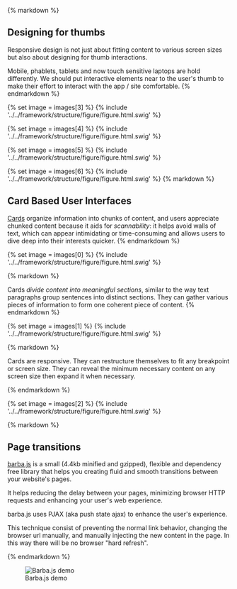 {% markdown %}

## Designing for thumbs

Responsive design is not just about fitting content to various screen sizes but also about designing for thumb interactions.

Mobile, phablets, tablets and now touch sensitive laptops are hold differently. We should put interactive elements near to the user's thumb to make their effort to interact with the app / site comfortable.
{% endmarkdown %}

{% set image = images[3] %}
{% include '../../framework/structure/figure/figure.html.swig' %}

{% set image = images[4] %}
{% include '../../framework/structure/figure/figure.html.swig' %}

{% set image = images[5] %}
{% include '../../framework/structure/figure/figure.html.swig' %}

{% set image = images[6] %}
{% include '../../framework/structure/figure/figure.html.swig' %}
{% markdown %}


## Card Based User Interfaces

[Cards](https://www.smashingmagazine.com/2016/10/designing-card-based-user-interfaces/)
organize information into chunks of content, and users appreciate chunked content because it aids for *scannability*: it helps avoid walls of text, which can appear intimidating or time-consuming and allows users to dive deep into their interests quicker.
{% endmarkdown %}

{% set image = images[0] %}
{% include '../../framework/structure/figure/figure.html.swig' %}

{% markdown %}

Cards *divide content into meaningful sections*, similar to the way text paragraphs group sentences into distinct sections. They can gather various pieces of information to form one coherent piece of content.
{% endmarkdown %}

{% set image = images[1] %}
{% include '../../framework/structure/figure/figure.html.swig' %}

{% markdown %}

Cards are responsive. They can restructure themselves to fit any breakpoint or screen size. They can reveal the minimum necessary content on any screen size then expand it when necessary.

{% endmarkdown %}

{% set image = images[2] %}
{% include '../../framework/structure/figure/figure.html.swig' %}

{% markdown %}



## Page transitions

[barba.js](http://barbajs.org/how-it-works.html) is a small (4.4kb minified and gzipped), flexible and dependency free library that helps you creating fluid and smooth transitions between your website's pages.

It helps reducing the delay between your pages, minimizing browser HTTP requests and enhancing your user's web experience.

barba.js uses PJAX (aka push state ajax) to enhance the user's experience.

This technique consist of preventing the normal link behavior, changing the browser url manually, and manually injecting the new content in the page. In this way there will be no browser "hard refresh".

{% endmarkdown %}

<figure class="figure">
  <picture class="picture">
    <img class="img" src="{{ site.url }}{{ site.images }}barba-js-grid.gif" alt="Barba.js demo">
  </picture>
  <figcaption class="figcaption">
    Barba.js demo
  </figcaption>
</figure>




<!--
https://codepen.io/jonneal/pen/PzGYEE?editors=0100
https://github.com/you-dont-need/You-Dont-Need-Javascript
https://sarcadass.github.io/granim.js/examples.html
http://tawian.io/text-spinners/
http://bennettfeely.com/image-effects/

https://css-tricks.com/things-ive-learned-css-grid-layout/
https://24ways.org/2016/what-next-for-css-grid-layout/
https://www.smashingmagazine.com/2016/11/css-grids-flexbox-and-box-alignment-our-new-system-for-web-layout/

https://www.smashingmagazine.com/2016/09/the-thumb-zone-designing-for-mobile-users/
https://www.smashingmagazine.com/2016/09/boosting-conversion-rates-with-psychologically-validated-principles/
https://www.smashingmagazine.com/2016/07/how-to-make-wordpress-hard-for-clients-to-mess-up/
https://www.smashingmagazine.com/2016/05/smart-responsive-design-patterns-or-when-off-canvas-isnt-good-enough/

https://codyhouse.co/demo/advanced-search-form/index.html
https://codyhouse.co/demo/schedule-template/index.html

https://24ways.org/2016/responsive-display-text
https://24ways.org/2016/css-writing-modes/

https://thenewcode.com/1096/Wrapping-Animated-3D-Marquee-Text-with-Pure-CSS
https://thenewcode.com/699/Web-Developer-Reading-List-SVG-Imagemaps


https://tympanus.net/Development/BlockRevealers/form.html
https://tympanus.net/Development/TiltHoverEffects/
https://tympanus.net/Development/MediaPopUpEffect/
https://tympanus.net/Development/LineMaker/index4.html
https://tympanus.net/Development/AboveBeneath/index2.html
https://tympanus.net/Development/InteractivePoints/
-->
